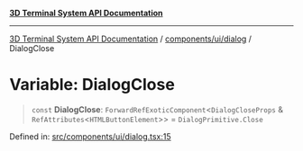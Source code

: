 [**3D Terminal System API Documentation**](../../../../README.md)

***

[3D Terminal System API Documentation](../../../../README.md) / [components/ui/dialog](../README.md) / DialogClose

# Variable: DialogClose

> `const` **DialogClose**: `ForwardRefExoticComponent`\<`DialogCloseProps` & `RefAttributes`\<`HTMLButtonElement`\>\> = `DialogPrimitive.Close`

Defined in: [src/components/ui/dialog.tsx:15](https://github.com/Dicommunitas/ThreeJS_Terminal_3D/blob/6f042d4d64a35f8821f49bdbe82798f7999e9e5c/src/components/ui/dialog.tsx#L15)

